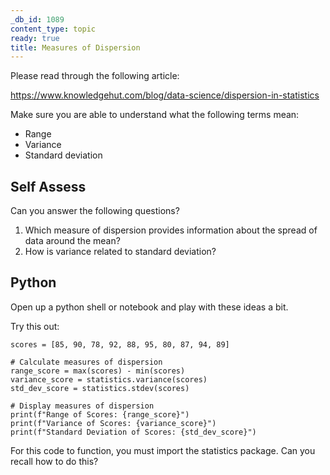 ```yaml
---
_db_id: 1089
content_type: topic
ready: true
title: Measures of Dispersion
---
```


Please read through the following article:

https://www.knowledgehut.com/blog/data-science/dispersion-in-statistics

Make sure you are able to understand what the following terms mean:

- Range
- Variance 
- Standard deviation

## Self Assess

Can you answer the following questions?

1. Which measure of dispersion provides information about the spread of data around the mean?
2. How is variance related to standard deviation?

## Python

Open up a python shell or notebook and play with these ideas a bit.

Try this out:

```
scores = [85, 90, 78, 92, 88, 95, 80, 87, 94, 89]

# Calculate measures of dispersion
range_score = max(scores) - min(scores)
variance_score = statistics.variance(scores)
std_dev_score = statistics.stdev(scores)

# Display measures of dispersion
print(f"Range of Scores: {range_score}")
print(f"Variance of Scores: {variance_score}")
print(f"Standard Deviation of Scores: {std_dev_score}")
```

For this code to function, you must import the statistics package. 
Can you recall how to do this?